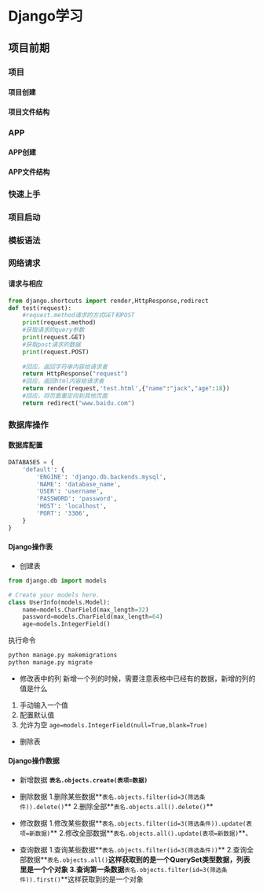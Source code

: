 # Django学习

## 项目前期

### 项目
#### 项目创建



#### 项目文件结构


### APP
#### APP创建

#### APP文件结构



### 快速上手

### 项目启动

### 模板语法

### 网络请求

#### 请求与相应

```python
from django.shortcuts import render,HttpResponse,redirect
def test(request):
    #request.method请求的方式GET和POST
    print(request.method)
    #获取请求的query参数
    print(request.GET)
    #获取post请求的数据
    print(request.POST)
    
    #回应，返回字符串内容给请求者
    return HttpResponse("request")
	#回应，返回html内容给请求者
    return render(request,'test.html',{"name":"jack","age":18})
	#回应，将页面重定向到其他页面
    return redirect("www.baidu.com")
```

### 数据库操作

#### 数据库配置

```python
DATABASES = {
    'default': {
        'ENGINE': 'django.db.backends.mysql',
        'NAME': 'database_name',
        'USER': 'username',
        'PASSWORD': 'password',
        'HOST': 'localhost',
        'PORT': '3306',
    }
}
```

#### Django操作表

- 创建表

```python
from django.db import models

# Create your models here.
class UserInfo(models.Model):
    name=models.CharField(max_length=32)
    password=models.CharField(max_length=64)
    age=models.IntegerField()
```

执行命令

```cmd
python manage.py makemigrations
python manage.py migrate
```

- 修改表中的列
新增一个列的时候，需要注意表格中已经有的数据，新增的列的值是什么

1. 手动输入一个值
2. 配置默认值
3. 允许为空
`age=models.IntegerField(null=True,blank=True)`

- 删除表

#### Django操作数据

- 新增数据
**`表名.objects.create(表项=数据)`**
- 删除数据
1.删除某些数据**`表名.objects.filter(id=3(筛选条件)).delete()`**
2.删除全部**`表名.objects.all().delete()`**


- 修改数据
1.修改某些数据**`表名.objects.filter(id=3(筛选条件)).update(表项=新数据)`**
2.修改全部数据**`表名.objects.all().update(表项=新数据)`**、


- 查询数据
1.查询某些数据**`表名.objects.filter(id=3(筛选条件))`**
2.查询全部数据**`表名.objects.all()`**这样获取到的是一个QuerySet类型数据，列表里是一个个对象
3.查询第一条数据**`表名.objects.filter(id=3(筛选条件)).first()`**这样获取到的是一个对象
